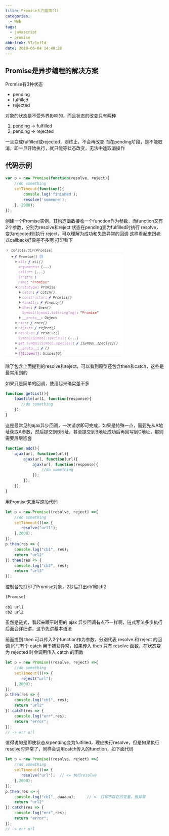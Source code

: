```yaml
---
title: Promise入门指南(1)
categories:
  - Web
tags:
  - javascript
  - promise
abbrlink: 57c1ef1d
date: 2018-06-04 14:48:28
---
```

## Promise是异步编程的解决方案

Promise有3种状态
* pending
* fulfilled
* rejected

对象的状态是不受外界影响的，而且状态的改变只有两种
1. pending -> fulfilled
2. pending -> rejected

一旦变成fulfilled或rejected，则终止，不会再改变
而在pending阶段，是不能取消，即一旦开始执行，就只能等状态改变，无法中途取消操作

## 代码示例

```js
var p = new Promise(function(resolve, reject){
    //do something
    setTimeout(function(){
        console.log('finished');
        resolve('someone');
    }, 2000);
});
```
<!--more-->
创建一个Promise实例，其构造函数接收一个function作为参数，而function又有2个参数，分别为resolve和reject
状态在pending变为fulfilled时执行 resolve，变为rejected则执行 reject，可以理解为成功和失败异常的回调
这样看起来跟老式callback好像差不多啊
打印看下

![img](/images/2018/07/promise_dir.png)

除了包含上面提到的resolve和reject，可以看到原型还包含then和catch，这些是最常用到的

如果只是简单的回调，使用起来确实差不多
```js
function getList(){
    loadfile(url1, function(response){
       //do something
    });
}
```
这是最常见的ajax异步回调，一次请求即可完成，如果是特殊一点，需要先从A地址获取A参数，然后提交到B地址，甚至提交到B地址成功后再回写到C地址，那则需要层层嵌套

```js
function add(){
    ajax(url, function(url){
        ajax(url, function(url){
            ajax(url, function(response){
                //do something
            });
        });
    });
}
```

用Promise来重写这段代码
```js
let p = new Promise((resolve, reject) =>{
    //do something
    setTimeout(()=> {
       resolve("url1");
    },2000);
});
p.then(res => {
    console.log("cb1", res);
    return "url2"
}).then(res => {
    console.log("cb2", res);
    return "url3"
});
```
控制台先打印了Promise对象，2秒后打出cb1和cb2
```
[Promise]

cb1 url1
cb2 url2
```
虽然是链式，看起来跟平时用的 ajax 异步回调有点不一样啊，链式写法多步执行后面会详细讲，这节先讲基本语法

前面提到 then 可以传入2个function作为参数，分别代表 resolve 和 reject 的回调
同时有个 catch 用于捕获异常，如果传入 then 只有 resolve 函数，在状态变为 rejected 时会调用传入 catch 的函数
```js
let p = new Promise((resolve, reject) =>{
    //do something
    setTimeout(()=> {
       reject("url");
    },2000);
});
p.then(res => {
    console.log("cb1", res);
    return "url2"
}).catch(res => {
	console.log("err",res);
	return "error";
});
// -> err url
```
值得说的是即使状态从pending变为fulfilled，理应执行resolve，但是如果执行resolve时异常了，同样会调用catch传入的function，如下面代码
```js
let p = new Promise((resolve, reject) =>{
    //do something
    setTimeout(()=> {
       resolve("url");  // <= 执行resolve
    },2000);
});
p.then(res => {
    console.log("cb1", aaaaaa);     // <- 打印不存在的变量，报异常
    return "url2"
}).catch(res => {
	console.log("err",res);
	return "error";
});
// -> err url
```